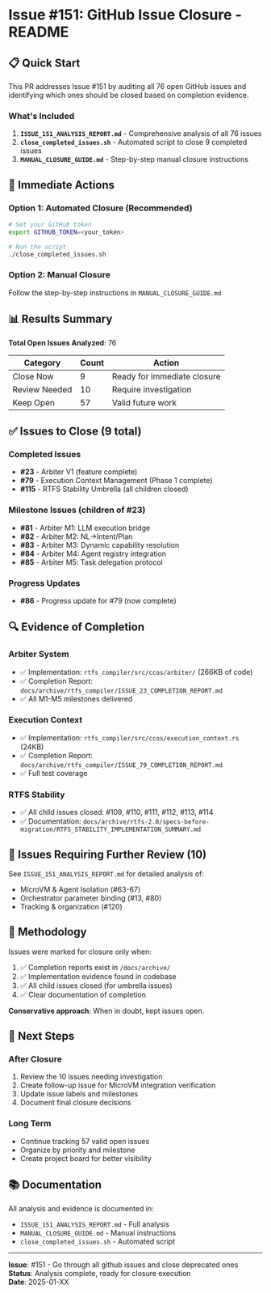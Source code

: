 # Issue #151: GitHub Issue Closure - README

## 📋 Quick Start

This PR addresses Issue #151 by auditing all 76 open GitHub issues and identifying which ones should be closed based on completion evidence.

### What's Included

1. **`ISSUE_151_ANALYSIS_REPORT.md`** - Comprehensive analysis of all 76 issues
2. **`close_completed_issues.sh`** - Automated script to close 9 completed issues
3. **`MANUAL_CLOSURE_GUIDE.md`** - Step-by-step manual closure instructions

## 🎯 Immediate Actions

### Option 1: Automated Closure (Recommended)

```bash
# Set your GitHub token
export GITHUB_TOKEN=<your_token>

# Run the script
./close_completed_issues.sh
```

### Option 2: Manual Closure

Follow the step-by-step instructions in `MANUAL_CLOSURE_GUIDE.md`

## 📊 Results Summary

**Total Open Issues Analyzed**: 76

| Category | Count | Action |
|----------|-------|--------|
| Close Now | 9 | Ready for immediate closure |
| Review Needed | 10 | Require investigation |
| Keep Open | 57 | Valid future work |

## ✅ Issues to Close (9 total)

### Completed Issues
- **#23** - Arbiter V1 (feature complete)
- **#79** - Execution Context Management (Phase 1 complete)
- **#115** - RTFS Stability Umbrella (all children closed)

### Milestone Issues (children of #23)
- **#81** - Arbiter M1: LLM execution bridge
- **#82** - Arbiter M2: NL→Intent/Plan
- **#83** - Arbiter M3: Dynamic capability resolution
- **#84** - Arbiter M4: Agent registry integration
- **#85** - Arbiter M5: Task delegation protocol

### Progress Updates
- **#86** - Progress update for #79 (now complete)

## 🔍 Evidence of Completion

### Arbiter System
- ✅ Implementation: `rtfs_compiler/src/ccos/arbiter/` (266KB of code)
- ✅ Completion Report: `docs/archive/rtfs_compiler/ISSUE_23_COMPLETION_REPORT.md`
- ✅ All M1-M5 milestones delivered

### Execution Context
- ✅ Implementation: `rtfs_compiler/src/ccos/execution_context.rs` (24KB)
- ✅ Completion Report: `docs/archive/rtfs_compiler/ISSUE_79_COMPLETION_REPORT.md`
- ✅ Full test coverage

### RTFS Stability
- ✅ All child issues closed: #109, #110, #111, #112, #113, #114
- ✅ Documentation: `docs/archive/rtfs-2.0/specs-before-migration/RTFS_STABILITY_IMPLEMENTATION_SUMMARY.md`

## 🔬 Issues Requiring Further Review (10)

See `ISSUE_151_ANALYSIS_REPORT.md` for detailed analysis of:
- MicroVM & Agent Isolation (#63-67)
- Orchestrator parameter binding (#13, #80)
- Tracking & organization (#120)

## 📝 Methodology

Issues were marked for closure only when:
1. ✅ Completion reports exist in `/docs/archive/`
2. ✅ Implementation evidence found in codebase
3. ✅ All child issues closed (for umbrella issues)
4. ✅ Clear documentation of completion

**Conservative approach**: When in doubt, kept issues open.

## 🚀 Next Steps

### After Closure
1. Review the 10 issues needing investigation
2. Create follow-up issue for MicroVM integration verification
3. Update issue labels and milestones
4. Document final closure decisions

### Long Term
- Continue tracking 57 valid open issues
- Organize by priority and milestone
- Create project board for better visibility

## 📚 Documentation

All analysis and evidence is documented in:
- `ISSUE_151_ANALYSIS_REPORT.md` - Full analysis
- `MANUAL_CLOSURE_GUIDE.md` - Manual instructions
- `close_completed_issues.sh` - Automated script

---

**Issue**: #151 - Go through all github issues and close deprecated ones  
**Status**: Analysis complete, ready for closure execution  
**Date**: 2025-01-XX
